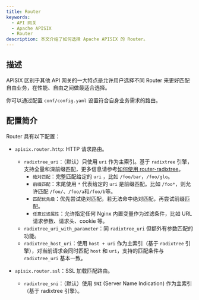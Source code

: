 ```yaml
---
title: Router
keywords:
  - API 网关
  - Apache APISIX
  - Router
description: 本文介绍了如何选择 Apache APISIX 的 Router。
---
```


<!--
#
# Licensed to the Apache Software Foundation (ASF) under one or more
# contributor license agreements.  See the NOTICE file distributed with
# this work for additional information regarding copyright ownership.
# The ASF licenses this file to You under the Apache License, Version 2.0
# (the "License"); you may not use this file except in compliance with
# the License.  You may obtain a copy of the License at
#
#     http://www.apache.org/licenses/LICENSE-2.0
#
# Unless required by applicable law or agreed to in writing, software
# distributed under the License is distributed on an "AS IS" BASIS,
# WITHOUT WARRANTIES OR CONDITIONS OF ANY KIND, either express or implied.
# See the License for the specific language governing permissions and
# limitations under the License.
#
-->

## 描述

APISIX 区别于其他 API 网关的一大特点是允许用户选择不同 Router 来更好匹配自由业务，在性能、自由之间做最适合选择。

你可以通过配置 `conf/config.yaml` 设置符合自身业务需求的路由。

## 配置简介

Router 具有以下配置：

- `apisix.router.http`: HTTP 请求路由。

  - `radixtree_uri`：（默认）只使用 `uri` 作为主索引。基于 `radixtree` 引擎，支持全量和深前缀匹配，更多信息请参考[如何使用 router-radixtree](../../../en/latest/router-radixtree.md)。
    - `绝对匹配`：完整匹配给定的 `uri` ，比如 `/foo/bar`，`/foo/glo`。
    - `前缀匹配`：末尾使用 `*` 代表给定的 `uri` 是前缀匹配。比如 `/foo*`，则允许匹配 `/foo/`、`/foo/a`和`/foo/b`等。
    - `匹配优先级`：优先尝试绝对匹配，若无法命中绝对匹配，再尝试前缀匹配。
    - `任意过滤属性`：允许指定任何 Nginx 内置变量作为过滤条件，比如 URL 请求参数、请求头、cookie 等。
  - `radixtree_uri_with_parameter`：同 `radixtree_uri` 但额外有参数匹配的功能。
  - `radixtree_host_uri`：使用 `host + uri` 作为主索引（基于 `radixtree` 引擎），对当前请求会同时匹配 `host` 和 `uri`，支持的匹配条件与 `radixtree_uri` 基本一致。

- `apisix.router.ssl`：SSL 加载匹配路由。
  - `radixtree_sni`：（默认）使用 `SNI` (Server Name Indication) 作为主索引（基于 radixtree 引擎）。
